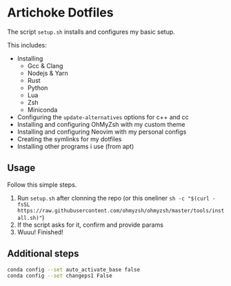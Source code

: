 # Artichoke Dotfiles

The script `setup.sh` installs and configures my basic setup.

This includes:

* Installing
  * Gcc & Clang
  * Nodejs & Yarn
  * Rust
  * Python
  * Lua
  * Zsh
  * Miniconda
* Configuring the `update-alternatives` options for c++ and cc
* Installing and configuring OhMyZsh with my custom theme
* Installing and configuring Neovim with my personal configs
* Creating the symlinks for my dotfiles
* Installing other programs i use (from apt)

## Usage

Follow this simple steps.

1. Run `setup.sh` after clonning the repo (or this oneliner `sh -c "$(curl -fsSL https://raw.githubusercontent.com/ohmyzsh/ohmyzsh/master/tools/install.sh)"`)
2. If the script asks for it, confirm and provide params
3. Wuuu! Finished!

## Additional steps

```bash
conda config --set auto_activate_base false
conda config --set changeps1 False
```
